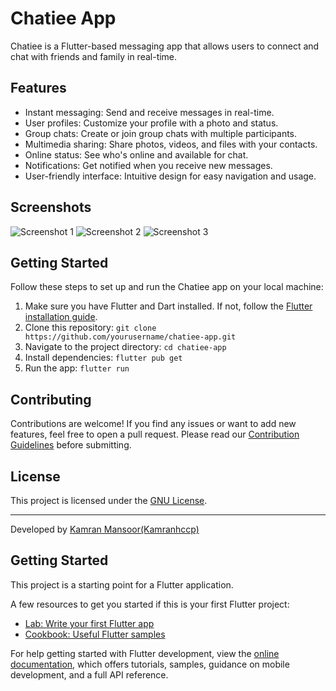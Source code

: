 # Chatiee App

Chatiee is a Flutter-based messaging app that allows users to connect and chat with friends and family in real-time.

## Features

- Instant messaging: Send and receive messages in real-time.
- User profiles: Customize your profile with a photo and status.
- Group chats: Create or join group chats with multiple participants.
- Multimedia sharing: Share photos, videos, and files with your contacts.
- Online status: See who's online and available for chat.
- Notifications: Get notified when you receive new messages.
- User-friendly interface: Intuitive design for easy navigation and usage.

## Screenshots

![Screenshot 1](screenshots/screenshot1.png)
![Screenshot 2](screenshots/screenshot2.png)
![Screenshot 3](screenshots/screenshot3.png)

## Getting Started

Follow these steps to set up and run the Chatiee app on your local machine:

1. Make sure you have Flutter and Dart installed. If not, follow the [Flutter installation guide](https://flutter.dev/docs/get-started/install).
2. Clone this repository: `git clone https://github.com/yourusername/chatiee-app.git`
3. Navigate to the project directory: `cd chatiee-app`
4. Install dependencies: `flutter pub get`
5. Run the app: `flutter run`

## Contributing

Contributions are welcome! If you find any issues or want to add new features, feel free to open a pull request. Please read our [Contribution Guidelines](CONTRIBUTING.md) before submitting.

## License

This project is licensed under the [GNU License](LICENSE).

---

Developed by [Kamran Mansoor(Kamranhccp)](https://github.com/kamranhccp)

## Getting Started

This project is a starting point for a Flutter application.

A few resources to get you started if this is your first Flutter project:

- [Lab: Write your first Flutter app](https://docs.flutter.dev/get-started/codelab)
- [Cookbook: Useful Flutter samples](https://docs.flutter.dev/cookbook)

For help getting started with Flutter development, view the
[online documentation](https://docs.flutter.dev/), which offers tutorials,
samples, guidance on mobile development, and a full API reference.
